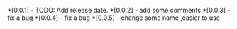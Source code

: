 *[0.0.1] - TODO: Add release date.
*[0.0.2] - add some comments
*[0.0.3] - fix a bug
*[0.0.4] - fix a bug
*[0.0.5] - change some name ,easier to use

